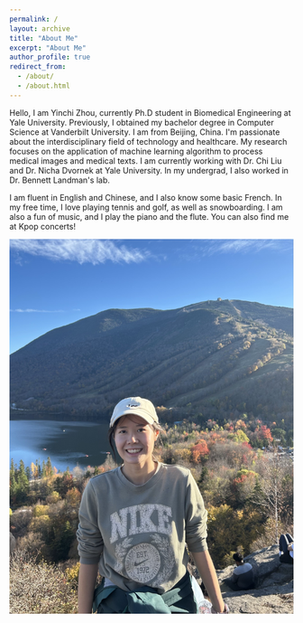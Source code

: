 ```yaml
---
permalink: /
layout: archive
title: "About Me"
excerpt: "About Me"
author_profile: true
redirect_from: 
  - /about/
  - /about.html
---
```


Hello, I am Yinchi Zhou, currently Ph.D student in Biomedical Engineering at Yale University. Previously, I obtained my bachelor degree in Computer Science at Vanderbilt University. I am from Beijing, China. I'm passionate about the interdisciplinary field of technology and healthcare. My research focuses on the application of machine learning algorithm to process medical images and medical texts. I am currently working with Dr. Chi Liu and Dr. Nicha Dvornek at Yale University. In my undergrad, I also worked in Dr. Bennett Landman's lab. 


I am fluent in English and Chinese, and I also know some basic French. In my free time, I love playing tennis and golf, as well as snowboarding. I am also a fun of music, and I play the piano and the flute. You can also find me at Kpop concerts! 

![Me at White Mountain, New Hamsphire, USA](/images/person_photo.png)
